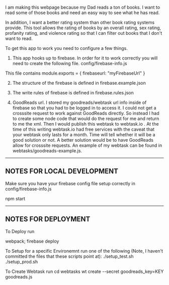 I am making this webpage because my Dad reads a ton of books.   I want to read some of those books and need an easy way to see what he has read.

In addition, I want a better rating system than other book rating systems provide.   This tool allows the rating of books by an overall rating, sex rating, profanity rating, and violence rating so that I can filter out books that I don't want to read.

To get this app to work you need to configure a few things.

1.   This app hooks up to firebase.   In order for it to work correctly you will need to create the following file.
config/firebase-info.js

This file contains
module.exports = { firebaseurl: "myFirebaseUrl"  }


2.   The structure of the firebase is defined in firebase.example.json

3.   The write rules of firebase is defined in firebase.rules.json

4.   GoodReads url.
I stored my goodreads/webtask url info inside of firebase so that you had to be logged in to access it.
I could not get a crosssite request to work against GoodReads directly.   So instead I had to create some node code that would do the request for me and return to me the xml.   Then I would publish this webtask to webtask.io .   At the time of this writing webtask.io had free services with the caveat that your webtask only lasts for a month.   Time will tell whether it will be a good solution or not.   A better solution would be to have GoodReads allow for crosssite requests.  An example of my webtask can be found in webtasks/goodreads-example.js.  


---------------------------------
NOTES FOR LOCAL DEVELOPMENT
---------------------------------
Make sure you have your firebase config file setup correctly in config/firebase-info.js

npm start


---------------------------------
NOTES FOR DEPLOYMENT
---------------------------------
To Deploy run

webpack; firebase deploy


To Setup for a specific Environemnt run one of the following (Note, I haven't committed the files that these scripts point at):
./setup_test.sh
./setup_prod.sh


To Create Webtask run
cd webtasks
wt create --secret goodreads_key=KEY goodreads.js

